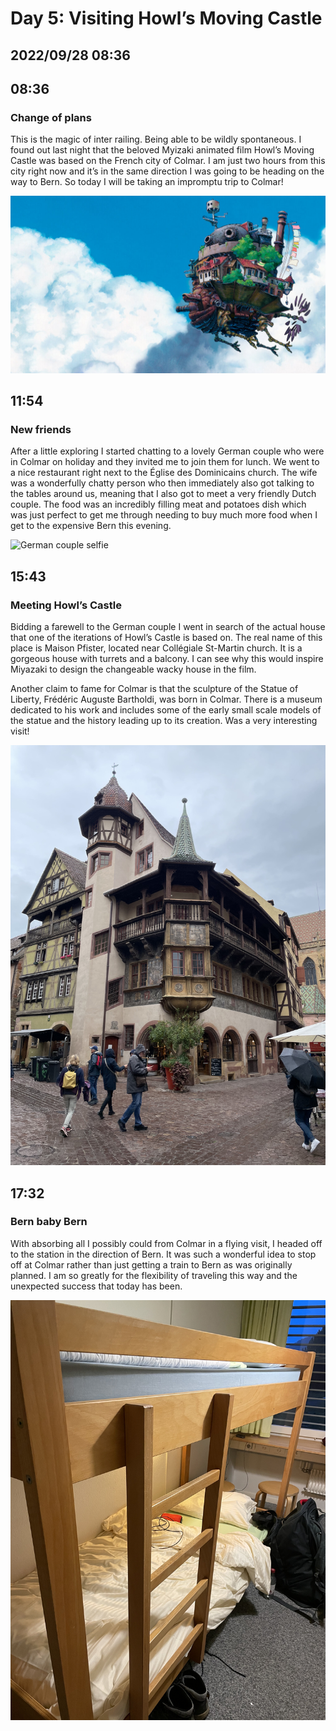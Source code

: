 # Day 5: Visiting Howl’s Moving Castle
## 2022/09/28 08:36

## 08:36
### Change of plans

This is the magic of inter railing. Being able to be wildly spontaneous. I found out last night that the beloved Myizaki animated film Howl’s Moving Castle was based on the French city of Colmar. I am just two hours from this city right now and it’s in the same direction I was going to be heading on the way to Bern. So today I will be taking an impromptu trip to Colmar! 

![Frame from Howl’s Moving Castle](https://raw.githubusercontent.com/benknight135/thirty-knights/main/api/data/posts/day5/howls-castle.jpeg)

## 11:54
### New friends

After a little exploring I started chatting to a lovely German couple who were in Colmar on holiday and they invited me to join them for lunch. We went to a nice restaurant right next to the Église des Dominicains church. The wife was a wonderfully chatty person who then immediately also got talking to the tables around us, meaning that I also got to meet a very friendly Dutch couple. The food was an incredibly filling meat and potatoes dish which was just perfect to get me through needing to buy much more food when I get to the expensive Bern this evening. 

![German couple selfie](https://raw.githubusercontent.com/benknight135/thirty-knights/main/api/data/posts/day5/german-couple.jpeg)


## 15:43
### Meeting Howl’s Castle

Bidding a farewell to the German couple I went in search of the actual house that one of the iterations of Howl’s Castle is based on. The real name of this place is Maison Pfister, located near Collégiale St-Martin church. It is a gorgeous house with turrets and a balcony. I can see why this would inspire Miyazaki to design the changeable wacky house in the film. 

Another claim to fame for Colmar is that the sculpture of the Statue of Liberty, Frédéric Auguste Bartholdi, was born in Colmar. There is a museum dedicated to his work and includes some of the early small scale models of the statue and the history leading up to its creation. Was a very interesting visit!

![House Howl’s Castle is based](https://raw.githubusercontent.com/benknight135/thirty-knights/main/api/data/posts/day5/howls-house.jpeg)

## 17:32
### Bern baby Bern

With absorbing all I possibly could from Colmar in a flying visit, I headed off to the station in the direction of Bern. It was such a wonderful idea to stop off at Colmar rather than just getting a train to Bern as was originally planned. I am so greatly for the flexibility of traveling this way and the unexpected success that today has been. 

![Bern hostel](https://raw.githubusercontent.com/benknight135/thirty-knights/main/api/data/posts/day5/bern-hostel.jpeg)